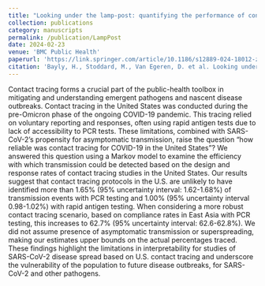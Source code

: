 ```yaml
---
title: "Looking under the lamp-post: quantifying the performance of contact tracing in the United States during the SARS-CoV-2 pandemic"
collection: publications
category: manuscripts
permalink: /publication/LampPost
date: 2024-02-23
venue: 'BMC Public Health'
paperurl: 'https://link.springer.com/article/10.1186/s12889-024-18012-z'
citation: 'Bayly, H., Stoddard, M., Van Egeren, D. et al. Looking under the lamp-post: quantifying the performance of contact tracing in the United States during the SARS-CoV-2 pandemic. BMC Public Health 24, 595 (2024). https://doi.org/10.1186/s12889-024-18012-z'
---
```


Contact tracing forms a crucial part of the public-health toolbox in mitigating and understanding emergent pathogens and nascent disease outbreaks. Contact tracing in the United States was conducted during the pre-Omicron phase of the ongoing COVID-19 pandemic. This tracing relied on voluntary reporting and responses, often using rapid antigen tests due to lack of accessibility to PCR tests. These limitations, combined with SARS-CoV-2’s propensity for asymptomatic transmission, raise the question “how reliable was contact tracing for COVID-19 in the United States”? We answered this question using a Markov model to examine the efficiency with which transmission could be detected based on the design and response rates of contact tracing studies in the United States. Our results suggest that contact tracing protocols in the U.S. are unlikely to have identified more than 1.65% (95% uncertainty interval: 1.62-1.68%) of transmission events with PCR testing and 1.00% (95% uncertainty interval 0.98-1.02%) with rapid antigen testing. When considering a more robust contact tracing scenario, based on compliance rates in East Asia with PCR testing, this increases to 62.7% (95% uncertainty interval: 62.6-62.8%). We did not assume presence of asymptomatic transmission or superspreading, making our estimates upper bounds on the actual percentages traced. These findings highlight the limitations in interpretability for studies of SARS-CoV-2 disease spread based on U.S. contact tracing and underscore the vulnerability of the population to future disease outbreaks, for SARS-CoV-2 and other pathogens.
